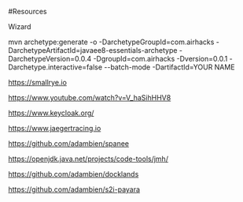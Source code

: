 #Resources

Wizard

mvn archetype:generate -o -DarchetypeGroupId=com.airhacks -DarchetypeArtifactId=javaee8-essentials-archetype -DarchetypeVersion=0.0.4 -DgroupId=com.airhacks -Dversion=0.0.1 -Darchetype.interactive=false --batch-mode -DartifactId=YOUR NAME

https://smallrye.io


https://www.youtube.com/watch?v=V_haSihHHV8

https://www.keycloak.org/

https://www.jaegertracing.io

https://github.com/adambien/spanee

https://openjdk.java.net/projects/code-tools/jmh/

https://github.com/adambien/docklands

https://github.com/adambien/s2i-payara


